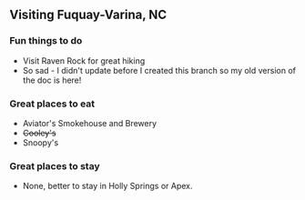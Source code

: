 ## Visiting Fuquay-Varina, NC

### Fun things to do

- Visit Raven Rock for great hiking
- So sad - I didn't update before I created this branch so my old version of the doc is here!

### Great places to eat

- Aviator's Smokehouse and Brewery
- ~~Cooley's~~
- Snoopy's

### Great places to stay

- None, better to stay in Holly Springs or Apex.
